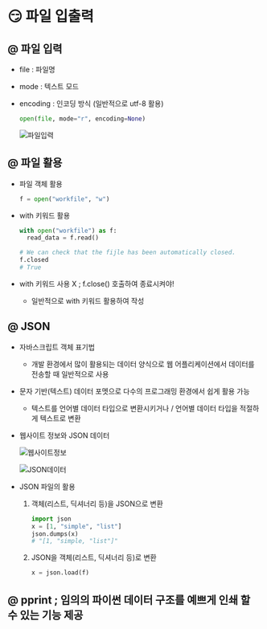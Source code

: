 # 😏 파일 입출력

## @ 파일 입력

- file : 파일명

- mode : 텍스트 모드

- encoding : 인코딩 방식 (일반적으로 utf-8 활용)

  ```python
  open(file, mode="r", encoding=None)
  ```

  ![파일입력](https://user-images.githubusercontent.com/121418205/210923706-3356be97-b726-4c79-b2af-44499a85ed85.jpg)

## @ 파일 활용

- 파일 객체 활용

  ```python
  f = open("workfile", "w")
  ```

- with 키워드 활용

  ```python
  with open("workfile") as f:
    read_data = f.read()

  # We can check that the fijle has been automatically closed.
  f.closed
  # True
  ```

- with 키워드 사용 X ; f.close() 호출하여 종료시켜야!

  - 일반적으로 with 키워드 활용하여 작성

## @ JSON

- 자바스크립트 객체 표기법

  - 개발 환경에서 많이 활용되는 데이터 양식으로 웹 어플리케이션에서 데이터를 전송할 때 일반적으로 사용

- 문자 기반(텍스트) 데이터 포멧으로 다수의 프로그래밍 환경에서 쉽게 활용 가능

  - 텍스트를 언어별 데이터 타입으로 변환시키거나 / 언어별 데이터 타입을 적절하게 텍스트로 변환

- 웹사이트 정보와 JSON 데이터

  ![웹사이트정보](https://user-images.githubusercontent.com/121418205/210924670-914f6ffd-dc65-4f98-adff-63b13b4bc0f4.jpg)

  ![JSON데이터](https://user-images.githubusercontent.com/121418205/210924699-8e5091c4-8325-49c8-86ac-43146d7295aa.jpg)

- JSON 파일의 활용

  1. 객체(리스트, 딕셔너리 등)을 JSON으로 변환

      ```python
      import json
      x = [1, "simple", "list"]
      json.dumps(x)
      # "[1, "simple, "list"]"
      ```

  2. JSON을 객체(리스트, 딕셔너리 등)로 변환

      ```python
      x = json.load(f)
      ```

## @ pprint ; 임의의 파이썬 데이터 구조를 예쁘게 인쇄 할 수 있는 기능 제공